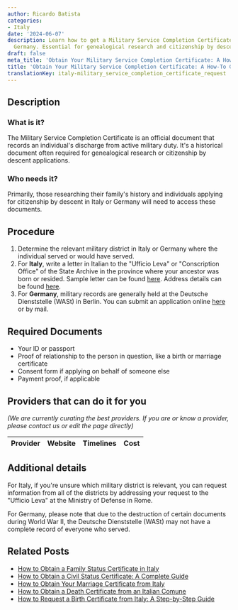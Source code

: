 ```yaml
---
author: Ricardo Batista
categories:
- Italy
date: '2024-06-07'
description: Learn how to get a Military Service Completion Certificate in Italy and
  Germany. Essential for genealogical research and citizenship by descent applications.
draft: false
meta_title: 'Obtain Your Military Service Completion Certificate: A How-To Guide'
title: 'Obtain Your Military Service Completion Certificate: A How-To Guide'
translationKey: italy-military_service_completion_certificate_request
---
```


## Description
### What is it?
The Military Service Completion Certificate is an official document that records an individual's discharge from active military duty. It's a historical document often required for genealogical research or citizenship by descent applications.

### Who needs it?
Primarily, those researching their family's history and individuals applying for citizenship by descent in Italy or Germany will need to access these documents.

## Procedure

1. Determine the relevant military district in Italy or Germany where the individual served or would have served.
2. For **Italy**, write a letter in Italian to the "Ufficio Leva" or "Conscription Office" of the State Archive in the province where your ancestor was born or resided. 
     Sample letter can be found [here](http://www.circolocalabrese.org/resources/letters/military.asp). Address details can be found [here](http://www.antenati.san.beniculturali.it/v/Archivio+di+Stato+di+Campobasso/Stato+civile+italiano/Campobasso/Nati/1871/007330246_00036.jpg.html?g2_imageViewsIndex=0).
3. For **Germany**, military records are generally held at the Deutsche Dienststelle (WASt) in Berlin. You can submit an application online [here](https://www.dd-wast.de/en/info-service-enquiries-enquiry-form.html) or by mail. 

## Required Documents
- Your ID or passport
- Proof of relationship to the person in question, like a birth or marriage certificate
- Consent form if applying on behalf of someone else
- Payment proof, if applicable

## Providers that can do it for you

_(We are currently curating the best providers. If you are or know a provider, please contact us or edit the page directly)_

| Provider        |     Website     |     Timelines    |       Cost      |
| :-------------: | :-------------: |  :-------------: | :-------------: |

## Additional details
For Italy, if you're unsure which military district is relevant, you can request information from all of the districts by addressing your request to the "Ufficio Leva" at the Ministry of Defense in Rome. 

For Germany, please note that due to the destruction of certain documents during World War II, the Deutsche Dienststelle (WASt) may not have a complete record of everyone who served.
## Related Posts

- [How to Obtain a Family Status Certificate in Italy](https://tramitit.com/guides/italy/family_status_certificate_request/)
- [How to Obtain a Civil Status Certificate: A Complete Guide](https://tramitit.com/guides/italy/civil_status_certificate/)
- [How to Obtain Your Marriage Certificate from Italy](https://tramitit.com/guides/italy/marriage_certificate_request/)
- [How to Obtain a Death Certificate from an Italian Comune](https://tramitit.com/guides/italy/death_certificate_request/)
- [How to Request a Birth Certificate from Italy: A Step-by-Step Guide](https://tramitit.com/guides/italy/birth_certificate_request/)